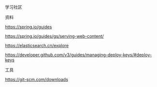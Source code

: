 学习社区

资料

https://spring.io/guides

https://spring.io/guides/gs/serving-web-content/ 

https://elasticsearch.cn/explore

https://developer.github.com/v3/guides/managing-deploy-keys/#deploy-keys

工具

https://git-scm.com/downloads
